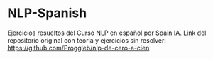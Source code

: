 # NLP-Spanish
Ejercicios resueltos del Curso NLP en español por Spain IA.
Link del repositorio original con teoría y ejercicios sin resolver: https://github.com/Proggleb/nlp-de-cero-a-cien
